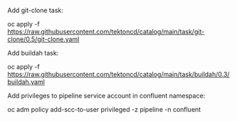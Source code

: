 Add git-clone task:

oc apply -f https://raw.githubusercontent.com/tektoncd/catalog/main/task/git-clone/0.5/git-clone.yaml

Add buildah task:

oc apply -f https://raw.githubusercontent.com/tektoncd/catalog/main/task/buildah/0.3/buildah.yaml

Add privileges to pipeline service account in confluent namespace:

oc adm policy add-scc-to-user privileged -z pipeline -n confluent
